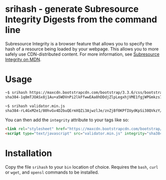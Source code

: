 srihash - generate Subresource Integrity Digests from the command line
======================================================================

Subresource Integrity is a browser feature that allows you to specify the hash
of a resource being loaded by your webpage. This allows you to more safely use
CDN-distributed content. For more information, see
[Subresource Integrity on MDN](https://developer.mozilla.org/en-US/docs/Web/Security/Subresource_Integrity).

Usage
=====

```bash
~$ srihash https://maxcdn.bootstrapcdn.com/bootstrap/3.3.6/css/bootstrap.min.css
sha384-1q8mTJOASx8j1Au+a5WDVnPi2lkFfwwEAa8hDDdjZlpLegxhjVME1fgjWPGmkzs7

~$ srihash validator.min.js
sha384-rL4GxM2e1/80hvGv4D2buQErmXQZi3AjwzlJe/znZjBf0KPfIUydKpSi38QVkzY/
```

You can then add the `integrity` attribute to your tags like so:
    
```html
<link rel="stylesheet" href="https://maxcdn.bootstrapcdn.com/bootstrap/3.3.6/css/bootstrap.min.css" type="text/css" integrity="sha384-1q8mTJOASx8j1Au+a5WDVnPi2lkFfwwEAa8hDDdjZlpLegxhjVME1fgjWPGmkzs7" crossorigin="anonymous">
<script type="text/javascript" src="validator.min.js" integrity="sha384-rL4GxM2e1/80hvGv4D2buQErmXQZi3AjwzlJe/znZjBf0KPfIUydKpSi38QVkzY/" crossorigin="anonymous"></script>
```

Installation
============

Copy the file `srihash` to your `bin` location of choice. Requires the `bash`,
`curl` or `wget`, and `opensl` commands to be installed.
